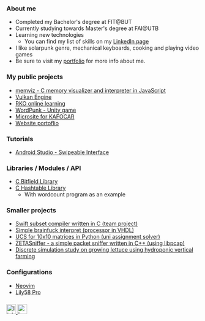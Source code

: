 ### About me

- Completed my Bachelor's degree at FIT@BUT
- Currently studying towards Master's degree at FAI@UTB
- Learning new technologies
  - You can find my list of skills on my [LinkedIn page](https://www.linkedin.com/in/hruboson/)
- I like solarpunk genre, mechanical keyboards, cooking and playing video games
- Be sure to visit my [portfolio](https://hrubos.dev) for more info about me.

### My public projects

- [memviz - C memory visualizer and interpreter in JavaScript](https://hrubos.dev/memviz)
- [Vulkan Engine](https://github.com/hruboson/ExoEngine)
- [RKO online learning](http://rko.tode.cz)
- [WordPunk - Unity game](https://shiftoss.itch.io/wordpunk)
- [Microsite for KAFOCAR](http://www.pneumatikyzlin.cz)
- [Website portoflio](https://hrubos.dev)

### Tutorials
- [Android Studio - Swipeable Interface](https://github.com/hruboson/swipeable-interface-android-studio-demo)

### Libraries / Modules / API
- [C Bitfield Library](https://github.com/hruboson/bitset)
- [C Hashtable Library](https://github.com/hruboson/hashtable)
  - With wordcount program as an example

### Smaller projects
- [Swift subset compiler written in C (team project)](https://github.com/hruboson/IFJ23)
- [Simple brainfuck interpret (processor in VHDL)](https://github.com/hruboson/Brainfuck-interpret-processor)
- [UCS for 10x10 matrices in Python (uni assignment solver)](https://github.com/hruboson/UCS)
- [ZETASniffer - a simple packet sniffer written in C++ (using libpcap)](https://github.com/hruboson/ZETASniffer)
- [Discrete simulation study on growing lettuce using hydroponic vertical farming](https://github.com/hruboson/IMS)

### Configurations
- [Neovim](https://github.com/hruboson/nvim-conf)
- [Lily58 Pro](https://github.com/hruboson/lily58pro-config)

###

<div align="left">
  <a href="https://www.linkedin.com/in/hruboson/" target="_blank">
    <img src="https://raw.githubusercontent.com/maurodesouza/profile-readme-generator/master/src/assets/icons/social/linkedin/default.svg" width="25" height="25" alt="linkedin logo"  />
  </a>
  <a href="https://hrubos.dev" target="_blank">
    <img src="https://avatars.githubusercontent.com/u/70633810?v=4" width="25" height="25" alt="hruboson logo"  />
  </a>
</div>

###
